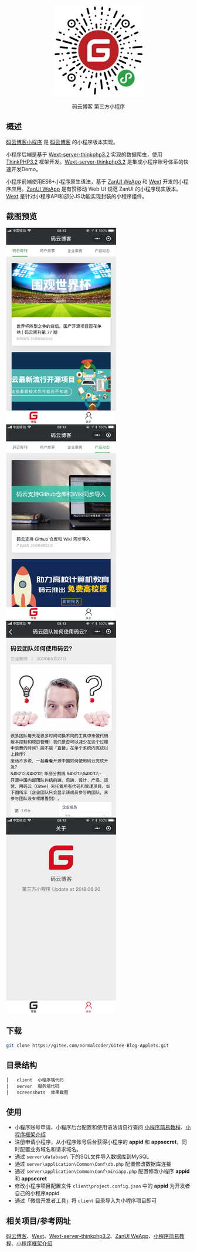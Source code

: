 

<p align="center">
    <img src="./screenshots/applet_code.jpg" alt="小程序码" width="250">
</p>
<p align="center">
  码云博客 第三方小程序
</p>



## 概述
[码云博客小程序] 是 [码云博客] 的小程序版本实现。

小程序后端是基于 [Wext-server-thinkphp3.2] 实现的数据爬虫，使用 [ThinkPHP3.2] 框架开发。[Wext-server-thinkphp3.2] 是集成小程序账号体系的快速开发Demo。

小程序前端使用ES6+小程序原生语法，基于 [ZanUI WeApp] 和 [Wext] 开发的小程序应用。[ZanUI WeApp] 是有赞移动 Web UI 规范 ZanUI 的小程序现实版本。[Wext] 是针对小程序API和部分JS功能实现封装的小程序组件。


## 截图预览

<p align="left">
    <img src="./screenshots/index-01.png" alt="" width="300">
    <img src="./screenshots/index-02.png" alt="" width="300">
    <img src="./screenshots/detail.png" alt="" width="300">
    <img src="./screenshots/about.png" alt="" width="300">
</p>

## 下载
``` bash
git clone https://gitee.com/normalcoder/Gitee-Blog-Applets.git
```

## 目录结构
```
│   client  小程序端代码
│   server  服务端代码
│   screenshots  效果截图
```

## 使用
- 小程序账号申请、小程序后台配置和使用语法请自行查阅 [小程序简易教程]、[小程序框架介绍]
- 注册申请小程序，从小程序账号后台获得小程序的 **appid** 和 **appsecret**，同时配置业务域名和请求域名。
- 通过 `server\database\` 下的SQL文件导入数据库到MySQL
- 通过 `server\application\Common\Conf\db.php` 配置修改数据库连接
- 通过 `server\application\Common\Conf\miniapp.php` 配置修改小程序 **appid** 和 **appsecret**
- 修改小程序项目配置文件 `client\project.config.json` 中的 **appid** 为开发者自己的小程序appid
- 通过「微信开发者工具」将 `client` 目录导入为小程序项目即可

## 相关项目/参考网址
[码云博客]、[Wext]、[Wext-server-thinkphp3.2]、[ZanUI WeApp]、[小程序简易教程]、[小程序框架介绍]


[码云博客]: https://blog.gitee.com/
[码云博客小程序]: https://gitee.com/normalcoder/Gitee-Blog-Applets
[Wext]: https://gitee.com/wext/wext
[Wext-server-thinkphp3.2]: https://gitee.com/wext/wext-server-thinkphp3.2
[ThinkPHP3.2]: http://thinkphp.cn
[ZanUI WeApp]: https://github.com/youzan/zanui-weapp
[小程序简易教程]: https://mp.weixin.qq.com/debug/wxadoc/dev/
[小程序框架介绍]: https://mp.weixin.qq.com/debug/wxadoc/dev/framework/MINA.html
